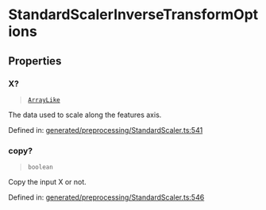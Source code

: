 # StandardScalerInverseTransformOptions

## Properties

### X?

> [`ArrayLike`](../types/ArrayLike.md)

The data used to scale along the features axis.

Defined in:  [generated/preprocessing/StandardScaler.ts:541](https://github.com/transitive-bullshit/scikit-learn-ts/blob/122b3c0/packages/sklearn/src/generated/preprocessing/StandardScaler.ts#L541)

### copy?

> `boolean`

Copy the input X or not.

Defined in:  [generated/preprocessing/StandardScaler.ts:546](https://github.com/transitive-bullshit/scikit-learn-ts/blob/122b3c0/packages/sklearn/src/generated/preprocessing/StandardScaler.ts#L546)
